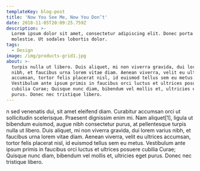 ```yaml
---
templateKey: blog-post
title: 'Now You See Me, Now You Don’t'
date: 2018-11-05T20:09:25.759Z
description: >-
  Lorem ipsum dolor sit amet, consectetur adipiscing elit. Donec porta egestas
  molestie. Ut sodales lobortis dolor. 
tags:
  - Design
image: /img/products-grid1.jpg
about: >-
  turpis nulla ut libero. Duis aliquet, mi non viverra gravida, dui lorem varius
  nibh, et faucibus urna lorem vitae diam. Aenean viverra, velit eu ultrices
  accumsan, tortor felis placerat nisl, id euismod tellus sem eu metus.
  Vestibulum ante ipsum primis in faucibus orci luctus et ultrices posuere
  cubilia Curae; Quisque nunc diam, bibendum vel mollis et, ultricies eget
  purus. Donec nec tristique libero.
---
```

n sed venenatis dui, sit amet eleifend diam. Curabitur accumsan orci ut sollicitudin scelerisque. Praesent dignissim enim mi. Nam aliquet\[1], ligula ut bibendum euismod, augue nibh consectetur purus, at pellentesque turpis nulla ut libero. Duis aliquet, mi non viverra gravida, dui lorem varius nibh, et faucibus urna lorem vitae diam. Aenean viverra, velit eu ultrices accumsan, tortor felis placerat nisl, id euismod tellus sem eu metus. Vestibulum ante ipsum primis in faucibus orci luctus et ultrices posuere cubilia Curae; Quisque nunc diam, bibendum vel mollis et, ultricies eget purus. Donec nec tristique libero.

